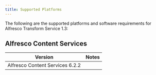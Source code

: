 ```yaml
---
title: Supported Platforms
---
```


The following are the supported platforms and software requirements for Alfresco Transform Service 1.3:

## Alfresco Content Services

| Version | Notes |
| ------- | ----- |
| Alfresco Content Services 6.2.2 | |
